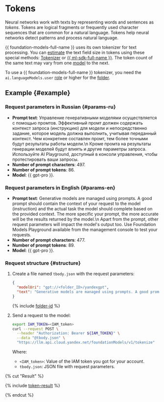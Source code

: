 # Tokens

Neural networks work with texts by representing words and sentences as _tokens_. Tokens are logical fragments or frequently used character sequences that are common for a natural language. Tokens help neural networks detect patterns and process natural language.

{{ foundation-models-full-name }} uses its own tokenizer for text processing. You can [estimate](../../operations/generation/evaluate-request.md) the text field size in tokens using these special methods: [Tokenizer](../../text-generation/api-ref/Tokenizer/index.md) or [{{ ml-sdk-full-name }}](../../sdk/index.md). The token count of the same text may vary from one [model](./models.md) to the next.

To use a {{ foundation-models-full-name }} tokenizer, you need the `ai.languageModels.user` [role](../../security/index.md#languageModels-user) or higher for the [folder](../../../resource-manager/concepts/resources-hierarchy.md#folder).

## Example {#example}

### Request parameters in Russian {#params-ru}

* **Prompt text**: Управление генеративными моделями осуществляется с помощью промтов. Эффективный промт должен содержать контекст запроса (инструкцию) для модели и непосредственно задание, которое модель должна выполнить, учитывая переданный контекст. Чем конкретнее составлен промт, тем более точными будут результаты работы модели.\n Кроме промта на результаты генерации моделей будут влиять и другие параметры запроса. Используйте AI Playground, доступный в консоли управления, чтобы протестировать ваши запросы.
* **Number of prompt characters**: 497.
* **Number of prompt tokens**: 86.
* **Model**: {{ gpt-pro }}.

### Request parameters in English {#params-en}

* **Prompt text**: Generative models are managed using prompts. A good prompt should contain the context of your request to the model (instruction) and the actual task the model should complete based on the provided context. The more specific your prompt, the more accurate will be the results returned by the model.\n Apart from the prompt, other request parameters will impact the model's output too. Use Foundation Models Playground available from the management console to test your requests.
* **Number of prompt characters**: 477.
* **Number of prompt tokens**: 89.
* **Model**: {{ gpt-pro }}.

### Request structure {#structure}

1. Create a file named `tbody.json` with the request parameters:



   ```json
   {
     "modelUri": "gpt://<folder_ID>/yandexgpt",
     "text": "Generative models are managed using prompts. A good prompt should contain the context of your request to the model (instruction) and the actual task the model should complete based on the provided context. The more specific your prompt, the more accurate will be the results returned by the model.\n Apart from the prompt, other request parameters will impact the model's output too. Use Foundation Models Playground available from the management console to test your requests."
   }
   ```


   {% include [folder-id](../../../_includes/foundation-models/yandexgpt/folder-id.md) %}

1. Send a request to the model:

   ```bash
   export IAM_TOKEN=<IAM_token>
   curl --request POST \
     --header "Authorization: Bearer ${IAM_TOKEN}" \
     --data "@tbody.json" \
     "https://llm.api.cloud.yandex.net/foundationModels/v1/tokenize"
   ```

   Where:

   * `<IAM_token>`: Value of the IAM token you got for your account.
   * `tbody.json`: JSON file with request parameters.



  {% cut "Result" %}

  {% include [token-result](../../../_untranslatable/foundation-models/tokens-result-en.md) %}

  {% endcut %}

